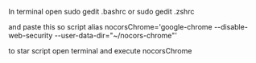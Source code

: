In terminal open 
sudo gedit .bashrc 
or
sudo gedit .zshrc

and paste this so script 
alias nocorsChrome='google-chrome --disable-web-security --user-data-dir=\"~/nocors-chrome\"'

to star script open terminal and execute
nocorsChrome     
